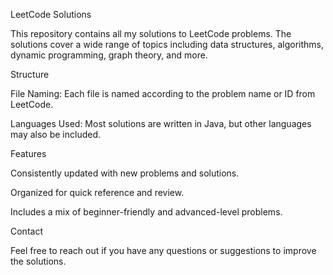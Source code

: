 LeetCode Solutions

This repository contains all my solutions to LeetCode problems. The solutions cover a wide range of topics including data structures, algorithms, dynamic programming, graph theory, and more.


Structure

File Naming: Each file is named according to the problem name or ID from LeetCode.

Languages Used: Most solutions are written in Java, but other languages may also be included.


Features

Consistently updated with new problems and solutions.

Organized for quick reference and review.

Includes a mix of beginner-friendly and advanced-level problems.



Contact

Feel free to reach out if you have any questions or suggestions to improve the solutions.

